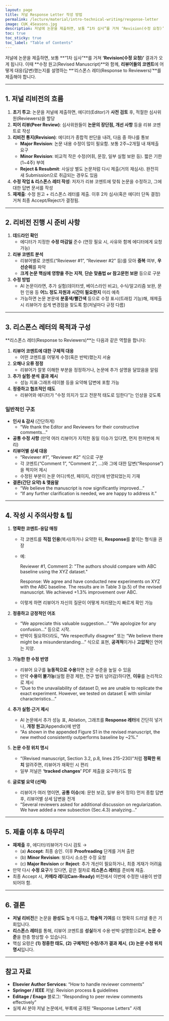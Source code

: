 ```yaml
---
layout: page
title: 저널 Response Letter 작성 방법
permalink: /lecture/material/intro-technical-writing/response-letter
image: CUK_4Seasons.jpg
description: 저널에 논문을 제출하면, 보통 “1차 심사”를 거쳐 ‘Revision(수정 요청)’ 결과가 오게 됩니다. 이때 수정 원고(Revised Manuscript)와 함께, 리뷰어들의 코멘트에 어떻게 대응(답변)했는지를 설명하는 ‘리스폰스 레터(Response to Reviewers)’를 제출해야 합니다. 
toc: true
toc_sticky: true
toc_label: "Table of Contents"
---
```


저널에 논문을 제출하면, 보통 **“1차 심사”**를 거쳐 **‘Revision(수정 요청)’** 결과가 오게 됩니다. 이때 **수정 원고(Revised Manuscript)**와 함께, **리뷰어들의 코멘트**에 어떻게 대응(답변)했는지를 설명하는 **‘리스폰스 레터(Response to Reviewers)’**를 제출해야 합니다.

---

## 1. 저널 리비전의 흐름

1. **초기 투고**: 논문을 저널에 제출하면, 에디터(Editor)가 **사전 검토** 후, 적절한 심사위원(Reviewers)을 할당  
2. **피어 리뷰(Peer Review)**: 심사위원들이 **논문의 장단점, 개선 사항** 등을 리뷰 코멘트로 작성  
3. **리비전 통지(Revision)**: 에디터가 종합적 판단을 내려, 다음 중 하나를 통보
   - **Major Revision**: 논문 내용 수정이 많이 필요함. 보통 2주~2개월 내 재제출 요구  
   - **Minor Revision**: 비교적 작은 수정(어휘, 문장, 일부 실험 보완 등). 짧은 기한(1~4주) 부여  
   - **Reject & Resubmit**: 사실상 별도 논문처럼 다시 제출(거의 재심사). 완전히 새 Submission으로 취급되는 경우도 있음
4. **수정 작업 & 리스폰스 레터 작성**: 저자가 리뷰 코멘트에 맞춰 논문을 수정하고, 그에 대한 답변 문서를 작성  
5. **재제출**: 수정 원고 + 리스폰스 레터를 제출. 이후 2차 심사(혹은 에디터 단독 결정) 거쳐 최종 Accept/Reject가 결정됨.

---

## 2. 리비전 진행 시 준비 사항

1. **데드라인 확인**  
   - 에디터가 지정한 **수정 마감일** 준수 (연장 필요 시, 사유와 함께 에디터에게 요청 가능)  
2. **리뷰 코멘트 분석**  
   - 리뷰어별로 코멘트(“Reviewer #1”, “Reviewer #2” 등)를 모아 **중복** 여부, **우선순위**를 파악  
   - **크게 논문 핵심에 영향을 주는 지적**, **단순 맞춤법 or 참고문헌 보완** 등으로 구분  
3. **수정 방법**  
   - AI 논문이라면, 추가 실험(데이터셋, 베이스라인 비교), 수식/알고리즘 보완, 문헌 인용 등 **어느 정도 자원과 시간이 필요한지** 미리 예측  
   - 가능하면 논문 본문에 **분홍색/빨간색** 등으로 수정 표시(트래킹 기능)해, 재제출 시 리뷰어가 쉽게 변경점을 찾도록 함(저널마다 규정 다름)

---

## 3. 리스폰스 레터의 목적과 구성

**리스폰스 레터(Response to Reviewers)**는 다음과 같은 역할을 합니다:

1. **리뷰어 코멘트에 대한 구체적 대응**  
   - 어떤 코멘트를 어떻게 수정(혹은 반박)했는지 서술  
2. **오해나 오류 정정**  
   - 리뷰어가 잘못 이해한 부분을 정정하거나, 논문에 추가 설명을 달았음을 알림  
3. **추가 실험·분석 결과 제시**  
   - 성능 지표·그래프·테이블 등을 요약해 답변에 포함 가능  
4. **정중하고 협조적인 태도**  
   - 리뷰어와 에디터가 “수정 의지가 있고 전문적 태도로 임한다”는 인상을 갖도록

### 일반적인 구조

- **인사 & 감사** (간단하게)  
  - “We thank the Editor and Reviewers for their constructive comments…”  
- **공통 수정 사항** (만약 여러 리뷰어가 지적한 동일 이슈가 있다면, 먼저 한꺼번에 처리)  
- **리뷰어별 상세 대응**  
  - “Reviewer #1”, “Reviewer #2” 식으로 구분  
  - 각 코멘트(“Comment 1”, “Comment 2”, …)와 그에 대한 답변(“Response”)을 짝지어 제시  
  - 수정된 부분이 논문 어디(섹션, 페이지, 라인)에 반영되었는지 기재  
- **결론(간단 요약) & 맺음말**  
  - “We believe the manuscript is now significantly improved…”  
  - “If any further clarification is needed, we are happy to address it.”

---

## 4. 작성 시 주의사항 & 팁

1. **명확한 코멘트-응답 매칭**  
   - 각 코멘트를 **직접 인용**(복사)하거나 요약한 뒤, **Response**를 붙이는 형식을 권장  
   - 예:  
     
     Reviewer #1, Comment 2:
     "The authors should compare with ABC baseline using the XYZ dataset."
     
     Response:
     We agree and have conducted new experiments on XYZ with the ABC baseline. The results are in Table 3 (p.5) of the revised manuscript. We achieved +1.3% improvement over ABC. 
     
   - 이렇게 하면 리뷰어가 자신의 질문이 어떻게 처리됐는지 빠르게 확인 가능

2. **정중하고 긍정적인 어조**  
   - “We appreciate this valuable suggestion…” “We apologize for any confusion…” 등으로 시작.  
   - 반박이 필요하더라도, “We respectfully disagree” 또는 “We believe there might be a misunderstanding…” 식으로 표현, **공격적**이거나 **고압적**인 언어는 지양.

3. **가능한 한 수정 반영**  
   - 리뷰어 요구를 **능동적으로 수용**하면 논문 수준을 높일 수 있음  
   - 만약 **수용이 불가능**(실험 환경 제한, 연구 범위 넘어감)하다면, **이유**를 논리적으로 제시  
   - “Due to the unavailability of dataset D, we are unable to replicate the exact experiment. However, we tested on dataset E with similar characteristics…”

4. **추가 실험·근거 제시**  
   - AI 논문에서 추가 성능 표, Ablation, 그래프를 **Response 레터**에 간단히 넣거나, **개정 원고**(Appendix)에 반영  
   - “As shown in the appended Figure S1 in the revised manuscript, the new method consistently outperforms baseline by ~2%.”

5. **논문 수정 위치 명시**  
   - “(Revised manuscript, Section 3.2, p.8, lines 215–230)”처럼 **정확한 위치** 알려주면, 리뷰어가 재확인 시 편리  
   - 일부 저널은 **‘tracked changes’** PDF 제출을 요구하기도 함

6. **글로벌 요약 (선택)**  
   - 리뷰어가 여러 명이면, **공통 이슈**(예: 문헌 보강, 일부 용어 정의) 먼저 종합 답변 후, 리뷰어별 상세 답변을 전개  
   - “Several reviewers asked for additional discussion on regularization. We have added a new subsection (Sec.4.3) analyzing…"

---

## 5. 제출 이후 & 마무리

- **재제출** 후, 에디터/리뷰어가 다시 검토 →  
  - (a) **Accept**: 최종 승인. 이후 **Proofreading** 단계를 거쳐 출판  
  - (b) **Minor Revision**: 또다시 소소한 수정 요청  
  - (c) **Major Revision** or **Reject**: 추가 개선이 필요하거나, 최종 게재가 어려움  
- 만약 다시 **수정 요구**가 있다면, 같은 절차로 **리스폰스 레터**를 준비해 제출.  
- 최종 Accept 시, **카메라 레디(Cam-Ready)** 버전에서 이번에 수정한 내용이 반영되어야 함.

---

## 6. 결론

- **저널 리비전**은 논문을 **완성도** 높게 다듬고, **학술적 기여**를 더 명확히 드러낼 좋은 기회입니다.  
- **리스폰스 레터**를 통해, 리뷰어 코멘트를 **성실**하게 수용·반박·설명함으로써, **논문 수준**을 한층 향상할 수 있습니다.  
- 핵심 요령은 **(1) 정중한 태도**, **(2) 구체적인 수정/추가 결과 제시**, **(3) 논문 수정 위치 명시**입니다.

---

## 참고 자료

- **Elsevier Author Services**: “How to handle reviewer comments”  
- **Springer / IEEE** 저널: Revision process & guidelines  
- **Editage / Enago** 블로그: “Responding to peer review comments effectively”  
- 실제 AI 분야 저널 논문에서, 부록에 공개된 “Response Letters” 사례  

---

